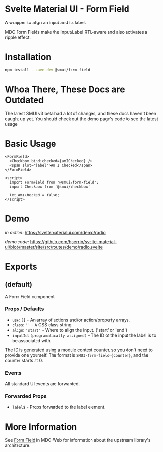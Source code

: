 # Svelte Material UI - Form Field

A wrapper to align an input and its label.

MDC Form Fields make the Input/Label RTL-aware and also activates a ripple effect.

# Installation

```sh
npm install --save-dev @smui/form-field
```

# Whoa There, These Docs are Outdated

The latest SMUI v3 beta had a lot of changes, and these docs haven't been caught up yet. You should check out the demo page's code to see the latest usage.

# Basic Usage

```svelte
<FormField>
  <Checkbox bind:checked={amIChecked} />
  <span slot="label">Am I Checked</span>
</FormField>

<script>
  import FormField from '@smui/form-field';
  import Checkbox from '@smui/checkbox';

  let amIChecked = false;
</script>
```

# Demo

_in action:_ https://sveltematerialui.com/demo/radio

_demo code:_ https://github.com/hperrin/svelte-material-ui/blob/master/site/src/routes/demo/radio.svelte

# Exports

## (default)

A Form Field component.

### Props / Defaults

- `use`: `[]` - An array of actions and/or action/property arrays.
- `class`: `''` - A CSS class string.
- `align`: `'start'` - Where to align the input. ('start' or 'end')
- `inputId`: `(programatically assigned)` - The ID of the input the label is to be associated with.

The ID is generated using a module context counter, so you don't need to provide one yourself. The format is `SMUI-form-field-{counter}`, and the counter starts at 0.

### Events

All standard UI events are forwarded.

### Forwarded Props

- `label$` - Props forwarded to the label element.

# More Information

See [Form Field](https://github.com/material-components/material-components-web/tree/v10.0.0/packages/mdc-form-field) in MDC-Web for information about the upstream library's architecture.
